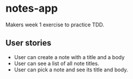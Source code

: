 # notes-app
Makers week 1 exercise to practice TDD.

## User stories

- User can create a note with a title and a body
- User can see a list of all note titles.
- User can pick a note and see its title and body.
